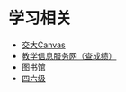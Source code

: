 # 学习相关

* [交大Canvas](https://oc.sjtu.edu.cn/)
* [教学信息服务网（查成绩）](https://i.sjtu.edu.cn/)
* [图书馆](http://www.lib.sjtu.edu.cn/)
* [四六级](http://cet-bm.neea.edu.cn/)

